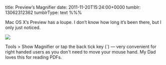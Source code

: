 title: Preview’s Magnifier
date: 2011-11-20T15:24:00+0000
tumblr: 13062312362
tumblrType: text
%%%

Mac OS X’s Preview has a loupe. I don’t know how long it’s been there, but I only just noticed. 

![](tumblr_luyt3tskWh1qb1802.png)

Tools > Show Magnifier or tap the back tick key (\`) — very convenient for right handed users as you don't need to move your mouse hand. My Dad loves this for reading PDFs.
